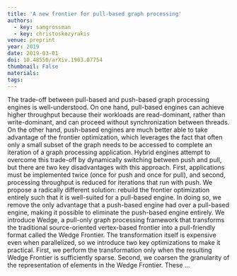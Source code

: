 ```yaml
---
title: 'A new frontier for pull-based graph processing'
authors:
  - key: samgrossman
  - key: christoskozyrakis
venue: preprint
year: 2019
date: 2019-03-01
doi: 10.48550/arXiv.1903.07754
thumbnail: False
materials:
tags:
---
```

The trade-off between pull-based and push-based graph processing engines is well-understood. On one hand, pull-based engines can achieve higher throughput because their workloads are read-dominant, rather than write-dominant, and can proceed without synchronization between threads. On the other hand, push-based engines are much better able to take advantage of the frontier optimization, which leverages the fact that often only a small subset of the graph needs to be accessed to complete an iteration of a graph processing application. Hybrid engines attempt to overcome this trade-off by dynamically switching between push and pull, but there are two key disadvantages with this approach. First, applications must be implemented twice (once for push and once for pull), and second, processing throughput is reduced for iterations that run with push. We propose a radically different solution: rebuild the frontier optimization entirely such that it is well-suited for a pull-based engine. In doing so, we remove the only advantage that a push-based engine had over a pull-based engine, making it possible to eliminate the push-based engine entirely. We introduce Wedge, a pull-only graph processing framework that transforms the traditional source-oriented vertex-based frontier into a pull-friendly format called the Wedge Frontier. The transformation itself is expensive even when parallelized, so we introduce two key optimizations to make it practical. First, we perform the transformation only when the resulting Wedge Frontier is sufficiently sparse. Second, we coarsen the granularity of the representation of elements in the Wedge Frontier. These …
